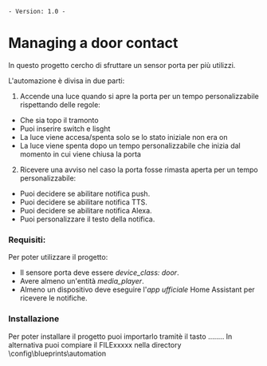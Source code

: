`- Version: 1.0 -`

# Managing a door contact

In questo progetto cercho di sfruttare un sensor porta per più utilizzi. 

L'automazione è divisa in due parti: 
1)  Accende una luce quando si apre la porta per un tempo personalizzabile rispettando delle regole:
- Che sia topo il tramonto
- Puoi inserire switch e lisght
- La luce viene accesa/spenta solo se lo stato iniziale non era on
- La luce viene spenta dopo un tempo personalizzabile che inizia dal momento in cui viene chiusa la porta

2) Ricevere una avviso nel caso la porta fosse rimasta aperta per un tempo personalizzabile:
- Puoi decidere se abilitare notifica push.
- Puoi decidere se abilitare notifica TTS.
- Puoi decidere se abilitare notifica Alexa.
- Puoi personalizzare il testo della notifica.

### Requisiti:

Per poter utilizzare il progetto:
- Il sensore porta deve essere *device_class: door*.
- Avere almeno un'entità *media_player*.
- Almeno un dispositivo deve eseguire l'*app ufficiale* Home Assistant per ricevere le notifiche.

### Installazione

Per poter installare il progetto puoi importarlo tramitè il tasto ........
In alternativa puoi compiare il FILExxxxx  nella directory \config\blueprints\automation 
